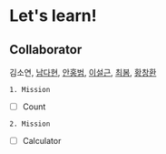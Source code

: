 # Let's learn!

## Collaborator

김소연, [남다현](https://github.com/JaydenAn92/CollabotateGit/tree/dh-dev), [안홍범](https://github.com/JaydenAn92/CollabotateGit/tree/Jayden_Dev), [이설근](https://github.com/JaydenAn92/CollabotateGit/tree/seolg-dev), [최봄](https://github.com/JaydenAn92/CollabotateGit/tree/bchoi), [황창환](https://github.com/JaydenAn92/CollabotateGit/tree/changhwan)


`1. Mission`
- [ ] Count

`2. Mission`
- [ ] Calculator
